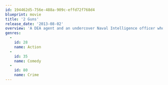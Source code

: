 ```yaml
---
id: 194462d5-756e-488a-909c-effd72f768d4
blueprint: movie
title: '2 Guns'
release_date: '2013-08-02'
overview: 'A DEA agent and an undercover Naval Intelligence officer who have been tasked with investigating one another find they have been set up by the mob -- the very organization the two men believe they have been stealing money from.'
genres:
  -
    id: 28
    name: Action
  -
    id: 35
    name: Comedy
  -
    id: 80
    name: Crime
---
```

